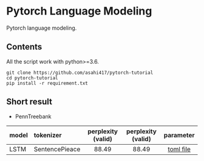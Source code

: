 # Pytorch Language Modeling
Pytorch language modeling.

## Contents
All the script work with python>=3.6. 

```
git clone https://github.com/asahi417/pytorch-tutorial
cd pytorch-tutorial
pip install -r requirement.txt
```

## Short result  

- PennTreebank

| model | tokenizer      |  perplexity (valid) | perplexity (valid) | parameter |
| ----- |:---------------|:-------------------:|:------------------:|:---------:|
| LSTM  | SentencePieace | 88.49               |  88.49             | [toml file](./parameters/PennTreebank/SentencePieceBPETokenizer/lstm.toml)  | 
